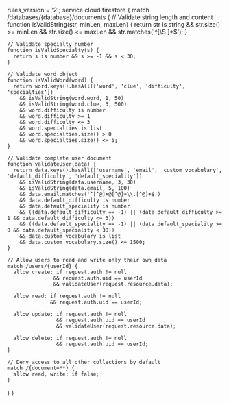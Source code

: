 rules_version = '2';
service cloud.firestore {
  match /databases/{database}/documents {
    // Validate string length and content
    function isValidString(str, minLen, maxLen) {
      return str is string 
        && str.size() >= minLen 
        && str.size() <= maxLen 
        && str.matches('^[\\S ]*$');
    }

    // Validate specialty number
    function isValidSpecialty(s) {
      return s is number && s >= -1 && s < 30;
    }

    // Validate word object
    function isValidWord(word) {
      return word.keys().hasAll(['word', 'clue', 'difficulty', 'specialties'])
        && isValidString(word.word, 1, 50)
        && isValidString(word.clue, 3, 500)
        && word.difficulty is number
        && word.difficulty >= 1
        && word.difficulty <= 3
        && word.specialties is list
        && word.specialties.size() > 0
        && word.specialties.size() <= 5;
    }

    // Validate complete user document
    function validateUser(data) {
      return data.keys().hasAll(['username', 'email', 'custom_vocabulary', 'default_difficulty', 'default_speciality'])
        && isValidString(data.username, 3, 30)
        && isValidString(data.email, 5, 100)
        && data.email.matches('^[^@]+@[^@]+\\.[^@]+$')
        && data.default_difficulty is number
        && data.default_speciality is number
        && ((data.default_difficulty == -1) || (data.default_difficulty >= 1 && data.default_difficulty <= 3))
        && ((data.default_speciality == -1) || (data.default_speciality >= 0 && data.default_speciality < 30))
        && data.custom_vocabulary is list
        && data.custom_vocabulary.size() <= 1500;
    }

    // Allow users to read and write only their own data
    match /users/{userId} {
      allow create: if request.auth != null 
                   && request.auth.uid == userId
                   && validateUser(request.resource.data);
      
      allow read: if request.auth != null 
                  && request.auth.uid == userId;
      
      allow update: if request.auth != null 
                    && request.auth.uid == userId
                    && validateUser(request.resource.data);
      
      allow delete: if request.auth != null 
                    && request.auth.uid == userId;
    }

    // Deny access to all other collections by default
    match /{document=**} {
      allow read, write: if false;
    }
  }
}

